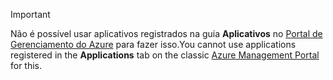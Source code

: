 > [!IMPORTANT]
> <span data-ttu-id="198fa-101">Não é possível usar aplicativos registrados na guia **Aplicativos** no [Portal de Gerenciamento do Azure](https://manage.windowsazure.com/) para fazer isso.</span><span class="sxs-lookup"><span data-stu-id="198fa-101">You cannot use applications registered in the **Applications** tab on the classic [Azure Management Portal](https://manage.windowsazure.com/) for this.</span></span>
> 
> 

